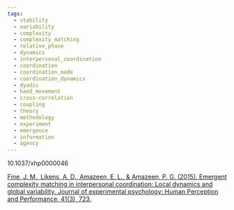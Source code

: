 ```yaml
---
tags:
  - stability
  - variability
  - complexity
  - complexity_matching
  - relative_phase
  - dynamics
  - interpersonal_coordination
  - coordination
  - coordination_mode
  - coordination_dynamics
  - dyadic
  - hand_movement
  - cross-correlation
  - coupling
  - theory
  - methodology
  - experiment
  - emergence
  - information
  - agency
---
```

10.1037/xhp0000046

[Fine, J. M., Likens, A. D., Amazeen, E. L., & Amazeen, P. G. (2015). Emergent complexity matching in interpersonal coordination: Local dynamics and global variability. Journal of experimental psychology: Human Perception and Performance, 41(3), 723.](https://d1wqtxts1xzle7.cloudfront.net/36952255/Fine_et_al_2015_proof-libre.pdf?1426177235=&response-content-disposition=inline%3B+filename%3DEmergent_Complexity_Matching_in_Interper.pdf&Expires=1730060749&Signature=RQL9RpBXYMsU5boQ8KpKfB0V3v-5luxMG52hQekNF5AMMxIABfUDEn97OO3KJCUFz6N1~k8MCBNMe9l3WjFBzArBy2-arSnBECNjxUgN3fOx1wTiWyWUzOf~LQM60~iPoBIi5j9oTBgAHfIDvdfzwIf8p-qxXNj~EWIBD5BYtq9Qklfh2cMxK1Sj4WlNLiTa9~0u83MweemQqqSH6Ru~jmpxATscIZLw515TsUmQI5OAvcYKJUVOFynqhPDCpFMhJyAM7ackqiBUuvDKuilRPz6oi1wEiRsEbg-SNXdWswd0OKuqpurvr~sWHugrKVPMUKWZ7oW8w-OvcN4pLwRUeA__&Key-Pair-Id=APKAJLOHF5GGSLRBV4ZA)